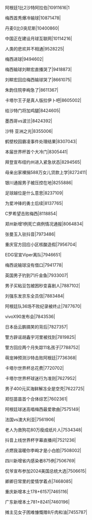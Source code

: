 阿根廷1比2沙特阿拉伯|10911616|1

梅西首秀爆冷输球|10871478|

丹麦0比0突尼斯|10400860|

中国正在建设月球互联网|10114216|

人类的悲欢并不相通|9528225|

梅西进球|9494602|

梅西输球刘畊宏直播哭了|9418873|

刘畊宏回应梅西输球哭了|8661075|

朱韵住院李峋急了|8611367|

卡塔尔王子是真人版拉伊卜吧|8605002|

给沙特门将加鸡腿|8424605|

墨西哥vs波兰|8424392|

沙特 亚洲之光|8355006|

鹤壁校园霸凌事件处理结果|8307043|

本届世界杯首个大冷门|8305441|

拜登宣布纽约州进入紧急状态|8294565|

母亲出家裸捐588万女儿贷款上学|8272411|

银川通报男子被压控在地|8255886|

足球越位是什么意思|8237109|

为爱冲锋的勇士后续|8137765|

C罗希望击败梅西|8118854|

郑州新增1例死亡病例情况通报|8064834|

张曼玉入驻抖音|7973486|

重庆官方回应小区核酸造假|7956704|

EDG官宣Viper离队|7946651|

梅西说输球没有借口|7941778|

英国男子钓到71斤金鱼|7933007|

男子买粘豆包被困秒变喜剧人|7887102|

刘强东发京东全员信|7883484|

阿根廷队36场不败纪录被终止|7877670|

vivoX90发布会|7843536|

日本岳云鹏搞笑的背后|7827357|

警方辟谣胡鑫宇河里被找到|7819825|

警方回应两个月失踪11名孩子|7788752|

萌宠神预测沙特击败阿根廷|7736368|

卡塔尔世界杯总花费|7720702|

卡塔尔世界杯球迷行为准则|7627952|

男子400元买海鲜解冻全是空壳|7622725|

郑恺苗苗首个合体综艺|7602361|

阿根廷球迷高唱梅西最爱歌曲|7575149|

法国vs澳大利亚|7561906|

老人为救狗花80万瘦成纸片人|7534348|

抖音上线世界杯字幕直播间|7521236|

点燃我温暖你李峋才是小白脸|7508002|

四川新增省内感染者875例|7506769|

侃爷宣布参加2024美国总统大选|7506615|

卿卿日常里的爱情学着点|7468085|

重庆新增本土178+6157|7465116|

广东新增本土781+8241|7460196|

摊主见女子困难慷慨赠8斤肉和油|7455787|

